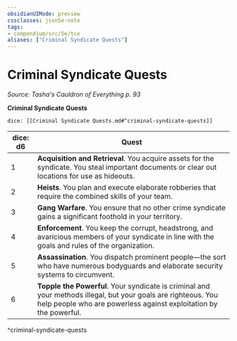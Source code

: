 ```yaml
---
obsidianUIMode: preview
cssclasses: json5e-note
tags:
- compendium/src/5e/tce
aliases: ["Criminal Syndicate Quests"]
---
```

# Criminal Syndicate Quests
*Source: Tasha's Cauldron of Everything p. 93* 

**Criminal Syndicate Quests**

`dice: [[Criminal Syndicate Quests.md#^criminal-syndicate-quests]]`

| dice: d6 | Quest |
|----------|-------|
| 1 | **Acquisition and Retrieval**. You acquire assets for the syndicate. You steal important documents or clear out locations for use as hideouts. |
| 2 | **Heists**. You plan and execute elaborate robberies that require the combined skills of your team. |
| 3 | **Gang Warfare**. You ensure that no other crime syndicate gains a significant foothold in your territory. |
| 4 | **Enforcement**. You keep the corrupt, headstrong, and avaricious members of your syndicate in line with the goals and rules of the organization. |
| 5 | **Assassination**. You dispatch prominent people—the sort who have numerous bodyguards and elaborate security systems to circumvent. |
| 6 | **Topple the Powerful**. Your syndicate is criminal and your methods illegal, but your goals are righteous. You help people who are powerless against exploitation by the powerful. |
^criminal-syndicate-quests